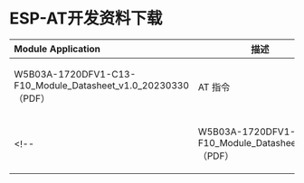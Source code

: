 # ESP-AT开发资料下载




| Module Application                                          | 描述                                                 |      |
|:------------------------------------------------------------|----------------------------------------------------| ------:|
| W5B03A-1720DFV1-C13-F10_Module_Datasheet_v1.0_20230330（PDF） | AT 指令                                              | [点击下载](/assets/download/8720df/W5B03A-1720DFV1-C13-F10_Board_Specification_v1.0_20230329.pdf) |
 <!--                                                        | W5B03A-1720DFV1-A00-F10_Module_Datasheet_v1.0（PDF） | [点击下载](/assets/download/8720df/W5B03A-1720DFV1-A00-F10_Module_Datasheet_v1.0.pdf) | -->